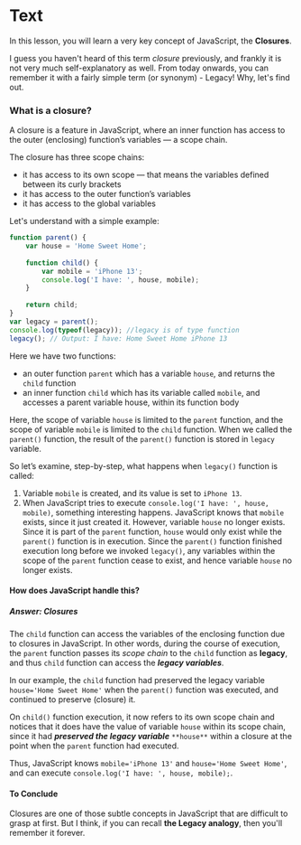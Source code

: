 # Text
In this lesson, you will learn a very key concept of JavaScript, the **Closures**. 

I guess you haven't heard of this term *closure* previously, and frankly it is not very much self-explanatory as well. From today onwards, you can remember it with a fairly simple term (or synonym) - Legacy! Why, let's find out.

### What is a closure?
A closure is a feature in JavaScript, where an inner function has access to the outer (enclosing) function’s variables — a scope chain.

The closure has three scope chains:

- it has access to its own scope — that means the variables defined between its curly brackets
- it has access to the outer function’s variables
- it has access to the global variables

Let's understand with a simple example:
```js
function parent() {
    var house = 'Home Sweet Home';
   
    function child() {   
        var mobile = 'iPhone 13'; 
        console.log('I have: ', house, mobile);
    }
   
    return child;
}
var legacy = parent();
console.log(typeof(legacy)); //legacy is of type function
legacy(); // Output: I have: Home Sweet Home iPhone 13
```

Here we have two functions:
- an outer function `parent` which has a variable `house`, and returns the `child` function
- an inner function `child` which has its variable called `mobile`, and accesses a parent variable house, within its function body

Here, the scope of variable `house` is limited to the `parent` function, and the scope of variable `mobile` is limited to the `child` function.
When we called the `parent()` function, the result of the `parent()` function is stored in  `legacy` variable.

So let’s examine, step-by-step, what happens when `legacy()` function is called:
1. Variable `mobile` is created, and its value is set to `iPhone 13`.
2. When JavaScript tries to execute `console.log('I have: ', house, mobile)`, something interesting happens. JavaScript knows that `mobile` exists, since it just created it. However, variable `house` no longer exists. Since it is part of the `parent` function, `house` would only exist while the `parent()` function is in execution. Since the `parent()` function finished execution long before we invoked `legacy()`, any variables within the scope of the `parent` function cease to exist, and hence variable `house` no longer exists.

#### How does JavaScript handle this?
##### Answer: **Closures**

The `child` function can access the variables of the enclosing function due to closures in JavaScript. In other words, during the course of execution, the `parent` function passes its *scope chain* to the `child` function as **legacy**, and thus `child` function can access the ***legacy variables***.

In our example, the `child` function had preserved the legacy variable` house='Home Sweet Home'` when the `parent()` function was executed, and continued to preserve (closure) it.

On `child()` function execution, it now refers to its own scope chain and notices that it does have the value of variable `house` within its scope chain, since it had ***preserved the legacy variable*** `**house**` within a closure at the point when the `parent` function had executed.

Thus, JavaScript knows `mobile='iPhone 13'` and `house='Home Sweet Home'`, and can execute `console.log('I have: ', house, mobile);`.


#### To Conclude
Closures are one of those subtle concepts in JavaScript that are difficult to grasp at first. But I think, if you can recall **the Legacy analogy**, then you'll remember it forever.


